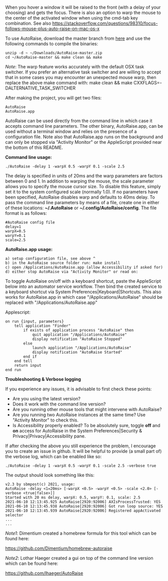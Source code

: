 When you hover a window it will be raised to the front (with a delay of your choosing) and gets the focus. There is also an
option to warp the mouse to the center of the activated window when using the cmd-tab key combination. See also
https://stackoverflow.com/questions/98310/focus-follows-mouse-plus-auto-raise-on-mac-os-x

To use AutoRaise, download the master branch from [here](https://github.com/sbmpost/AutoRaise/archive/refs/heads/master.zip)
and use the following commands to compile the binaries:

    unzip -d ~ ~/Downloads/AutoRaise-master.zip
    cd ~/AutoRaise-master && make clean && make

*Note*: The warp feature works accurately with the default OSX task switcher. If you prefer an alternative task switcher and
are willing to accept that in some cases you may encounter an unexpected mouse warp, then replace the above make command with:
make clean && make CXXFLAGS=-DALTERNATIVE_TASK_SWITCHER

After making the project, you will get two files:

    AutoRaise
    AutoRaise.app

AutoRaise can be used directly from the command line in which case it accepts command line parameters. The other binary,
AutoRaise.app, can be used without a terminal window and relies on the presence of a configuration file. Note also that
AutoRaise.app runs on the background and can only be stopped via "Activity Monitor" or the AppleScript provided near the
bottom of this README.

**Command line usage:**

    ./AutoRaise -delay 1 -warpX 0.5 -warpY 0.1 -scale 2.5

The delay is specified in units of 20ms and the warp parameters are factors between 0 and 1. In addition to warping the mouse,
the scale parameter allows you to specify the mouse cursor size. To disable this feature, simply set it to the system configured
scale (normally 1.0). If no parameters have been specified, AutoRaise disables warp and defaults to 40ms delay. To pass the command
line parameters by means of a file, create one in either of these locations: **~/.AutoRaise** or **~/.config/AutoRaise/config**.
The file format is as follows:

    #AutoRaise config file
    delay=1 
    warpX=0.5
    warpY=0.1
    scale=2.5

**AutoRaise.app usage:**

    a) setup configuration file, see above ^
    b) in the AutoRaise source folder run: make install
    c) open /Applications/AutoRaise.app (allow Accessibility if asked for)
    d) either stop AutoRaise via "Activity Monitor" or read on:

To toggle AutoRaise on/off with a keyboard shortcut, paste the AppleScript below into an automator service workflow. Then
bind the created service to a keyboard shortcut via System Preferences|Keyboard|Shortcuts. This also works for AutoRaise.app
in which case "/Applications/AutoRaise" should be replaced with "/Applications/AutoRaise.app"

Applescript:

    on run {input, parameters}
        tell application "Finder"
            if exists of application process "AutoRaise" then
                quit application "/Applications/AutoRaise"
                display notification "AutoRaise Stopped"
            else
                launch application "/Applications/AutoRaise"
                display notification "AutoRaise Started"
            end if
        end tell
        return input
    end run

**Troubleshooting & Verbose logging**

If you experience any issues, it is advisable to first check these points:

- Are you using the latest version?
- Does it work with the command line version?
- Are you running other mouse tools that might intervene with AutoRaise?
- Are you running two AutoRaise instances at the same time? Use "Activity Monitor" to check this.
- Is Accessibility properly enabled? To be absolutely sure, toggle **off** and **on** access
for AutoRaise in the System Preferences|Security & Privacy|Privacy|Accessibility pane.

If after checking the above you still experience the problem, I encourage you to create an issue
in github. It will be helpful to provide (a small part of) the verbose log, which can be enabled
like so:

    ./AutoRaise -delay 1 -warpX 0.5 -warpY 0.1 -scale 2.5 -verbose true

The output should look something like this:

    v2.3 by sbmpost(c) 2021, usage:
    AutoRaise -delay <1=20ms> [-warpX <0.5> -warpY <0.5> -scale <2.0> [-verbose <true|false>]]
    Started with 20 ms delay, warpX: 0.5, warpY: 0.1, scale: 2.5
    2021-06-10 12:13:45.925 AutoRaise[2920:92006] AXIsProcessTrusted: YES
    2021-06-10 12:13:45.938 AutoRaise[2920:92006] Got run loop source: YES
    2021-06-10 12:13:45.939 AutoRaise[2920:92006] Registered appActivated selector
    ...
    ...

*Note1*: Dimentium created a homebrew formula for this tool which can be found here:

https://github.com/Dimentium/homebrew-autoraise

*Note2*: Lothar Haeger created a gui on top of the command line version which can be found here:

https://github.com/lhaeger/AutoRaise

